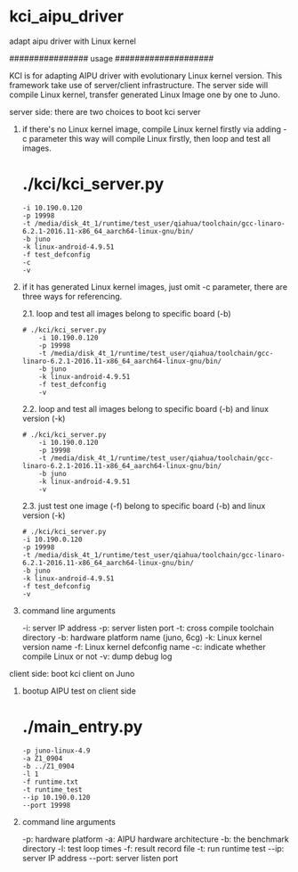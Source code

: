 # kci_aipu_driver

adapt aipu driver with Linux kernel

################ usage ####################

KCI is for adapting AIPU driver with evolutionary Linux kernel version.
This framework take use of server/client infrastructure. The server side
will compile Linux kernel, transfer generated Linux Image one by one to
Juno.

server side: there are two choices to boot kci server

1.	if there's no Linux kernel image, compile Linux kernel firstly via adding -c parameter
	this way will compile Linux firstly, then loop and test all images.

	# ./kci/kci_server.py
		-i 10.190.0.120
		-p 19998
		-t /media/disk_4t_1/runtime/test_user/qiahua/toolchain/gcc-linaro-6.2.1-2016.11-x86_64_aarch64-linux-gnu/bin/
		-b juno
		-k linux-android-4.9.51
		-f test_defconfig
		-c
		-v

2.	if it has generated Linux kernel images, just omit -c parameter, there are
	three ways for referencing.

	2.1.	loop and test all images belong to specific board (-b)

		# ./kci/kci_server.py
			-i 10.190.0.120
			-p 19998
			-t /media/disk_4t_1/runtime/test_user/qiahua/toolchain/gcc-linaro-6.2.1-2016.11-x86_64_aarch64-linux-gnu/bin/
			-b juno
			-k linux-android-4.9.51
			-f test_defconfig
			-v

	2.2.	loop and test all images belong to specific board (-b) and linux version (-k)

		# ./kci/kci_server.py
			-i 10.190.0.120
			-p 19998
			-t /media/disk_4t_1/runtime/test_user/qiahua/toolchain/gcc-linaro-6.2.1-2016.11-x86_64_aarch64-linux-gnu/bin/
			-b juno
			-k linux-android-4.9.51
			-v

	2.3.	just test one image (-f) belong to specific board (-b) and linux version (-k)

		# ./kci/kci_server.py
		-i 10.190.0.120
		-p 19998
		-t /media/disk_4t_1/runtime/test_user/qiahua/toolchain/gcc-linaro-6.2.1-2016.11-x86_64_aarch64-linux-gnu/bin/
		-b juno
		-k linux-android-4.9.51
		-f test_defconfig
		-v

3.	command line arguments

	-i: server IP address
	-p: server listen port
	-t: cross compile toolchain directory
	-b: hardware platform name (juno, 6cg)
	-k: Linux kernel version name
	-f: Linux kernel defconfig name
	-c: indicate whether compile Linux or not
	-v: dump debug log

client side: boot kci client on Juno

1.	bootup AIPU test on client side

	# ./main_entry.py
		-p juno-linux-4.9
		-a Z1_0904
		-b ../Z1_0904
		-l 1
		-f runtime.txt
		-t runtime_test
		--ip 10.190.0.120
		--port 19998

2.	command line arguments

	-p: hardware platform
	-a: AIPU hardware architecture
	-b: the benchmark directory
	-l: test loop times
	-f: result record file
	-t: run runtime test
	--ip: server IP address
	--port: server listen port
